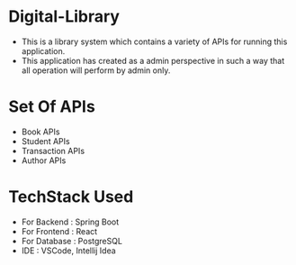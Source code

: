 # Digital-Library
* This is a library system which contains a variety of APIs for running this application.
* This application has created as a admin perspective in such a way that all operation will perform by admin only.

# Set Of APIs
* Book APIs
* Student APIs
* Transaction APIs
* Author APIs

# TechStack Used
* For Backend : Spring Boot
* For Frontend : React
* For Database : PostgreSQL
* IDE : VSCode, Intellij Idea




